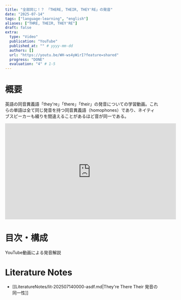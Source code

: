 ```yaml
---
title: "全部同じ！？ 「THERE, THEIR, THEY'RE」の発音"
date: "2025-07-14"
tags: ["language-learning", "english"]
aliases: ["THRE, THEIR, THEY'RE"]
draft: false
extra:
  type: "Video"
  publication: "YouTube"
  published_at: "" # yyyy-mm-dd
  authors: []
  url: "https://youtu.be/WH-ws4yWirI?feature=shared"
  progress: "DONE"
  evaluation: "4" # 1-5
---
```


# 概要

英語の同音異義語「they're」「there」「their」の発音についての学習動画。これらの単語は全て同じ発音を持つ同音異義語（homophones）であり、ネイティブスピーカーも綴りを間違えることがあるほど音が同一である。

<iframe width="560" height="315" src="https://www.youtube.com/embed/WH-ws4yWirI?si=NJPAj_fsmnSILYkp" title="YouTube video player" frameborder="0" allow="accelerometer; autoplay; clipboard-write; encrypted-media; gyroscope; picture-in-picture; web-share" referrerpolicy="strict-origin-when-cross-origin" allowfullscreen></iframe>

# 目次・構成

YouTube動画による発音解説

# Literature Notes

- [[LiteratureNotes/lit-202507140000-asdf.md|They're There Their 発音の同一性]]
